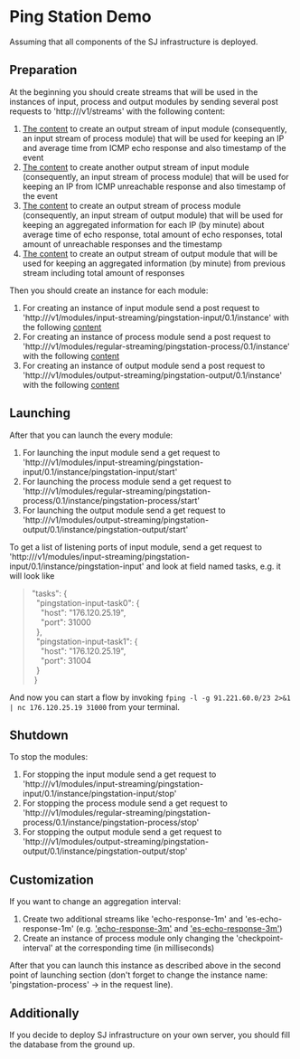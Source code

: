 # Ping Station Demo

Assuming that all components of the SJ infrastructure is deployed.

## Preparation

At the beginning you should create streams that will be used in the instances of input, process and output modules by sending several post requests to 'http://<rest-api-address>/v1/streams' with the following content:

1. [The content](https://github.com/bwsw/sj-platform/contrib/examples/pingstation/api-json/streams/echo-response.json)
to create an output stream of input module (consequently, an input stream of process module) that will be used for keeping an IP and average time from ICMP echo response and also timestamp of the event
2. [The content](https://github.com/bwsw/sj-platform/contrib/examples/pingstation/api-json/streams/unreachable-response.json)
to create another output stream of input module (consequently, an input stream of process module) that will be used for keeping an IP from ICMP unreachable response and also timestamp of the event
3. [The content](https://github.com/bwsw/sj-platform/contrib/examples/pingstation/api-json/streams/echo-response-1m.json)
to create an output stream of process module (consequently, an input stream of output module) that will be used for keeping an aggregated information for each IP (by minute)
about average time of echo response, total amount of echo responses, total amount of unreachable responses and the timestamp
4. [The content](https://github.com/bwsw/sj-platform/contrib/examples/pingstation/api-json/streams/es-echo-response-1m.json)
to create an output stream of output module that will be used for keeping an aggregated information (by minute) from previous stream including total amount of responses

Then you should create an instance for each module:

1. For creating an instance of input module send a post request to 'http://<rest-api-address>/v1/modules/input-streaming/pingstation-input/0.1/instance' with the following
[content](https://github.com/bwsw/sj-platform/contrib/examples/pingstation/api-json/instances/pingstation-input.json)
2. For creating an instance of process module send a post request to 'http://<rest-api-address>/v1/modules/regular-streaming/pingstation-process/0.1/instance' with the following
[content](https://github.com/bwsw/sj-platform/contrib/examples/pingstation/api-json/instances/pingstation-process.json)
3. For creating an instance of output module send a post request to 'http://<rest-api-address>/v1/modules/output-streaming/pingstation-output/0.1/instance' with the following
[content](https://github.com/bwsw/sj-platform/contrib/examples/pingstation/api-json/instances/pingstation-output.json)

## Launching

After that you can launch the every module:

1. For launching the input module send a get request to 'http://<rest-api-address>/v1/modules/input-streaming/pingstation-input/0.1/instance/pingstation-input/start'
2. For launching the process module send a get request to 'http://<rest-api-address>/v1/modules/regular-streaming/pingstation-process/0.1/instance/pingstation-process/start'
3. For launching the output module send a get request to 'http://<rest-api-address>/v1/modules/output-streaming/pingstation-output/0.1/instance/pingstation-output/start'

To get a list of listening ports of input module, send a get request to 'http://<rest-api-address>/v1/modules/input-streaming/pingstation-input/0.1/instance/pingstation-input'
and look at field named tasks, e.g. it will look like
> "tasks": {   
> &nbsp;&nbsp;"pingstation-input-task0": {   
> &nbsp;&nbsp;&nbsp;&nbsp;"host": "176.120.25.19",  
> &nbsp;&nbsp;&nbsp;&nbsp;"port": 31000   
> &nbsp;&nbsp;},   
> &nbsp;&nbsp;"pingstation-input-task1": {   
> &nbsp;&nbsp;&nbsp;&nbsp;"host": "176.120.25.19",   
> &nbsp;&nbsp;&nbsp;&nbsp;"port": 31004   
> &nbsp;&nbsp;}   
> &nbsp;}   

And now you can start a flow by invoking `fping -l -g 91.221.60.0/23 2>&1 | nc 176.120.25.19 31000` from your terminal.

## Shutdown

To stop the modules:

1. For stopping the input module send a get request to 'http://<rest-api-address>/v1/modules/input-streaming/pingstation-input/0.1/instance/pingstation-input/stop'
2. For stopping the process module send a get request to 'http://<rest-api-address>/v1/modules/regular-streaming/pingstation-process/0.1/instance/pingstation-process/stop'
3. For stopping the output module send a get request to 'http://<rest-api-address>/v1/modules/output-streaming/pingstation-output/0.1/instance/pingstation-output/stop'

## Customization

If you want to change an aggregation interval:

1. Create two additional streams like 'echo-response-1m' and 'es-echo-response-1m'
(e.g. ['echo-response-3m'](https://github.com/bwsw/sj-platform/contrib/examples/pingstation/api-json/streams/echo-response-3m.json) and
['es-echo-response-3m'](https://github.com/bwsw/sj-platform/contrib/examples/pingstation/api-json/streams/es-echo-response-3m.json))
2. Create an instance of process module only changing the 'checkpoint-interval' at the corresponding time (in milliseconds)

After that you can launch this instance as described above in the second point of launching section
(don't forget to change the instance name: 'pingstation-process' -> <new instance name> in the request line).

## Additionally

If you decide to deploy SJ infrastructure on your own server, you should fill the database from the ground up.
